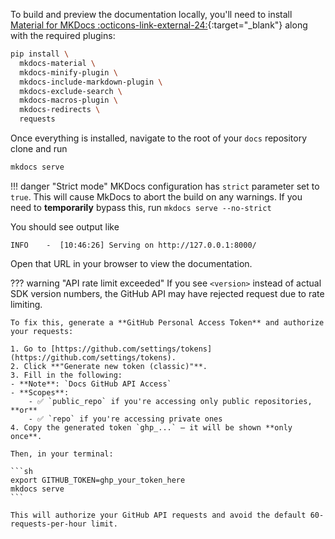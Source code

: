 To build and preview the documentation locally, you'll need to install [Material for MKDocs :octicons-link-external-24:](https://squidfunk.github.io/mkdocs-material/getting-started/){:target="_blank"} along with the required plugins:

```sh
pip install \
  mkdocs-material \
  mkdocs-minify-plugin \
  mkdocs-include-markdown-plugin \
  mkdocs-exclude-search \
  mkdocs-macros-plugin \
  mkdocs-redirects \
  requests
```

Once everything is installed, navigate to the root of your `docs` repository clone and run

```sh
mkdocs serve
```

!!! danger "Strict mode"
    MKDocs configuration has `strict` parameter set to `true`. This will cause MkDocs to abort the build on any warnings.
    If you need to __temporarily__ bypass this, run `mkdocs serve --no-strict`

You should see output like

```
INFO    -  [10:46:26] Serving on http://127.0.0.1:8000/
```

Open that URL in your browser to view the documentation.

??? warning "API rate limit exceeded"
    If you see `<version>` instead of actual SDK version numbers, the GitHub API may have rejected request due to rate limiting.
    
    To fix this, generate a **GitHub Personal Access Token** and authorize your requests:

    1. Go to [https://github.com/settings/tokens](https://github.com/settings/tokens).
    2. Click **"Generate new token (classic)"**.
    3. Fill in the following:
    - **Note**: `Docs GitHub API Access`
    - **Scopes**:
        - ✅ `public_repo` if you're accessing only public repositories, **or**
        - ✅ `repo` if you're accessing private ones
    4. Copy the generated token `ghp_...` — it will be shown **only once**.

    Then, in your terminal:

    ```sh
    export GITHUB_TOKEN=ghp_your_token_here
    mkdocs serve
    ```

    This will authorize your GitHub API requests and avoid the default 60-requests-per-hour limit.